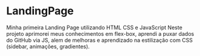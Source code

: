 # LandingPage
Minha primeira Landing Page utilizando HTML CSS e JavaScript
Neste projeto aprimorei meus conhecimentos em flex-box, aprendi a puxar dados do GitHub via JS, alem de melhoras e aprendizado na estilização com CSS (sidebar, animações, gradientes).
